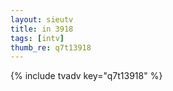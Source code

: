 ```yaml
--- 
layout: sieutv
title: in 3918
tags: [intv]
thumb_re: q7t13918
---
```

{% include tvadv key="q7t13918" %} 
